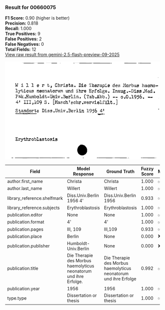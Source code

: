 ### Result for 00660075
**F1 Score:** 0.90 (higher is better)<br>**Precision:** 0.818<br>**Recall:** 1.000<br>**True Positives:** 9<br>**False Positives:** 2<br>**False Negatives:** 0<br>**Total Fields:** 12<br>[View raw result from gemini-2.5-flash-preview-09-2025](https://github.com/RISE-UNIBAS/humanities_data_benchmark/blob/main/results/2025-10-01/T0224/request_T0224_00660075.json)

<img src="https://github.com/RISE-UNIBAS/humanities_data_benchmark/blob/main/benchmarks/zettelkatalog/images/00660075.jpg?raw=true" alt="00660075" width="600px">

| Field | Model Response | Ground Truth | Fuzzy Score | Match |
|-------|----------------|--------------|-------------|-------|
| author.first_name | Christa | Christa | 1.000 | ✅ |
| author.last_name | Willert | Willert | 1.000 | ✅ |
| library_reference.shelfmark | Diss.Univ.Berlin 1956 4' | Diss.Univ.Berlin 1956 | 0.933 | ✅ |
| library_reference.subjects | Erythroblastosis | Erythroblastosis | 1.000 | ✅ |
| publication.editor | None | None | 1.000 | ✅ |
| publication.format | 4' | 4' | 1.000 | ✅ |
| publication.pages | III, 109 | III,109 | 0.933 | ✅ |
| publication.place | Berlin | None | 0.000 | ❌ |
| publication.publisher | Humboldt-Univ.Berlin | None | 0.000 | ❌ |
| publication.title | Die Therapie des Morbus haemolyticus neonatorum und ihre Erfolge. | Die Therapie des Morbus haemolyticus neonatorum und ihre Erfolge | 0.992 | ✅ |
| publication.year | 1956 | 1956 | 1.000 | ✅ |
| type.type | Dissertation or thesis | Dissertation or thesis | 1.000 | ✅ |
